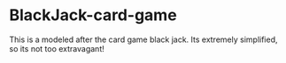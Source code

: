 # BlackJack-card-game
This is a modeled after the card game black jack. Its extremely simplified, so its not too extravagant!
